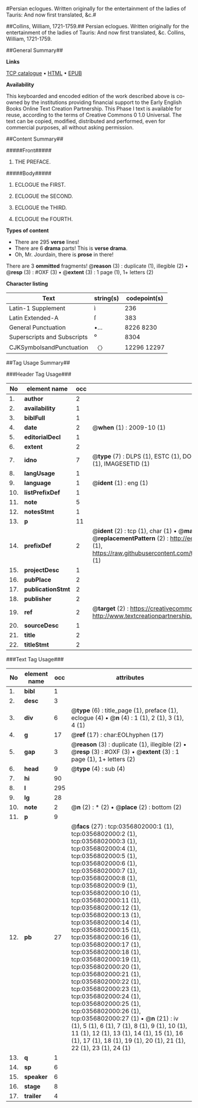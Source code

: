 #Persian eclogues. Written originally for the entertainment of the ladies of Tauris: And now first translated, &c.#

##Collins, William, 1721-1759.##
Persian eclogues. Written originally for the entertainment of the ladies of Tauris: And now first translated, &c.
Collins, William, 1721-1759.

##General Summary##

**Links**

[TCP catalogue](http://www.ota.ox.ac.uk/tcp/)  • 
[HTML](http://tei.it.ox.ac.uk/tcp/Texts-HTML/free/004/004897887.html)  • 
[EPUB](http://tei.it.ox.ac.uk/tcp/Texts-EPUB/free/004/004897887.epub)

**Availability**

This keyboarded and encoded edition of the
	       work described above is co-owned by the institutions
	       providing financial support to the Early English Books
	       Online Text Creation Partnership. This Phase I text is
	       available for reuse, according to the terms of Creative
	       Commons 0 1.0 Universal. The text can be copied,
	       modified, distributed and performed, even for
	       commercial purposes, all without asking permission.


##Content Summary##

#####Front#####

1. THE PREFACE.

#####Body#####

1. ECLOGUE the FIRST.

1. ECLOGUE the SECOND.

1. ECLOGUE the THIRD.

1. ECLOGUE the FOURTH.

**Types of content**

  * There are 295 **verse** lines!
  * There are 6 **drama** parts! This is **verse drama**.
  * Oh, Mr. Jourdain, there is **prose** in there!

There are 3 **ommitted** fragments! 
 @__reason__ (3) : duplicate (1), illegible (2)  •  @__resp__ (3) : #OXF (3)  •  @__extent__ (3) : 1 page (1), 1+ letters (2)

**Character listing**


|Text|string(s)|codepoint(s)|
|---|---|---|
|Latin-1 Supplement|ì|236|
|Latin Extended-A|ſ|383|
|General Punctuation|•…|8226 8230|
|Superscripts             and Subscripts|⁰|8304|
|CJKSymbolsandPunctuation|〈〉|12296 12297|

##Tag Usage Summary##

###Header Tag Usage###

|No|element name|occ|attributes|
|---|---|---|---|
|1.|__author__|2||
|2.|__availability__|1||
|3.|__biblFull__|1||
|4.|__date__|2| @__when__ (1) : 2009-10 (1)|
|5.|__editorialDecl__|1||
|6.|__extent__|2||
|7.|__idno__|7| @__type__ (7) : DLPS (1), ESTC (1), DOCNO (1), TCP (1), GALEDOCNO (1), CONTENTSET (1), IMAGESETID (1)|
|8.|__langUsage__|1||
|9.|__language__|1| @__ident__ (1) : eng (1)|
|10.|__listPrefixDef__|1||
|11.|__note__|5||
|12.|__notesStmt__|1||
|13.|__p__|11||
|14.|__prefixDef__|2| @__ident__ (2) : tcp (1), char (1)  •  @__matchPattern__ (2) : ([0-9\-]+):([0-9IVX]+) (1), (.+) (1)  •  @__replacementPattern__ (2) : http://eebo.chadwyck.com/downloadtiff?vid=$1&page=$2 (1), https://raw.githubusercontent.com/textcreationpartnership/Texts/master/tcpchars.xml#$1 (1)|
|15.|__projectDesc__|1||
|16.|__pubPlace__|2||
|17.|__publicationStmt__|2||
|18.|__publisher__|2||
|19.|__ref__|2| @__target__ (2) : https://creativecommons.org/publicdomain/zero/1.0/ (1), http://www.textcreationpartnership.org/docs/. (1)|
|20.|__sourceDesc__|1||
|21.|__title__|2||
|22.|__titleStmt__|2||


###Text Tag Usage###

|No|element name|occ|attributes|
|---|---|---|---|
|1.|__bibl__|1||
|2.|__desc__|3||
|3.|__div__|6| @__type__ (6) : title_page (1), preface (1), eclogue (4)  •  @__n__ (4) : 1 (1), 2 (1), 3 (1), 4 (1)|
|4.|__g__|17| @__ref__ (17) : char:EOLhyphen (17)|
|5.|__gap__|3| @__reason__ (3) : duplicate (1), illegible (2)  •  @__resp__ (3) : #OXF (3)  •  @__extent__ (3) : 1 page (1), 1+ letters (2)|
|6.|__head__|9| @__type__ (4) : sub (4)|
|7.|__hi__|90||
|8.|__l__|295||
|9.|__lg__|28||
|10.|__note__|2| @__n__ (2) : * (2)  •  @__place__ (2) : bottom (2)|
|11.|__p__|9||
|12.|__pb__|27| @__facs__ (27) : tcp:0356802000:1 (1), tcp:0356802000:2 (1), tcp:0356802000:3 (1), tcp:0356802000:4 (1), tcp:0356802000:5 (1), tcp:0356802000:6 (1), tcp:0356802000:7 (1), tcp:0356802000:8 (1), tcp:0356802000:9 (1), tcp:0356802000:10 (1), tcp:0356802000:11 (1), tcp:0356802000:12 (1), tcp:0356802000:13 (1), tcp:0356802000:14 (1), tcp:0356802000:15 (1), tcp:0356802000:16 (1), tcp:0356802000:17 (1), tcp:0356802000:18 (1), tcp:0356802000:19 (1), tcp:0356802000:20 (1), tcp:0356802000:21 (1), tcp:0356802000:22 (1), tcp:0356802000:23 (1), tcp:0356802000:24 (1), tcp:0356802000:25 (1), tcp:0356802000:26 (1), tcp:0356802000:27 (1)  •  @__n__ (21) : iv (1), 5 (1), 6 (1), 7 (1), 8 (1), 9 (1), 10 (1), 11 (1), 12 (1), 13 (1), 14 (1), 15 (1), 16 (1), 17 (1), 18 (1), 19 (1), 20 (1), 21 (1), 22 (1), 23 (1), 24 (1)|
|13.|__q__|1||
|14.|__sp__|6||
|15.|__speaker__|6||
|16.|__stage__|8||
|17.|__trailer__|4||
